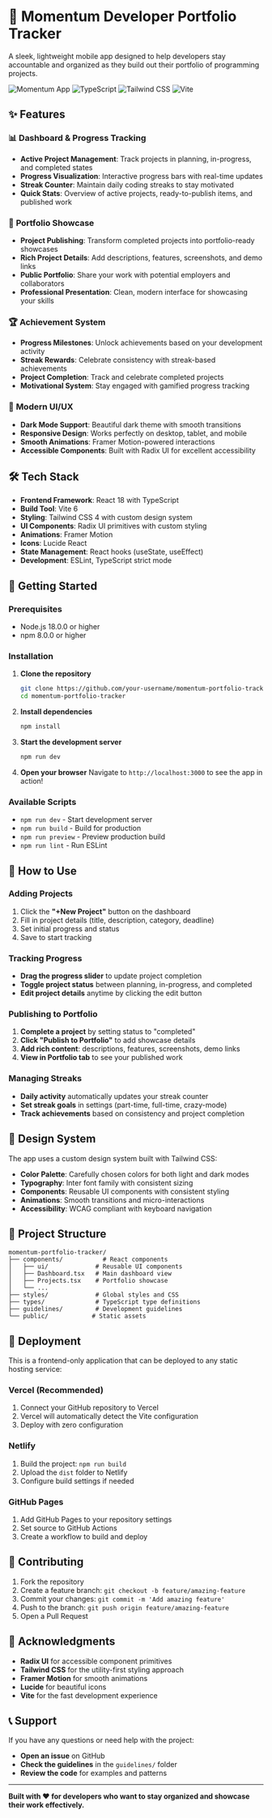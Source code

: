 # 🚀 Momentum Developer Portfolio Tracker

A sleek, lightweight mobile app designed to help developers stay accountable and organized as they build out their portfolio of programming projects.

![Momentum App](https://img.shields.io/badge/React-18.3.1-blue?style=flat-square&logo=react)
![TypeScript](https://img.shields.io/badge/TypeScript-5.6.3-blue?style=flat-square&logo=typescript)
![Tailwind CSS](https://img.shields.io/badge/Tailwind_CSS-4.0.0-38B2AC?style=flat-square&logo=tailwind-css)
![Vite](https://img.shields.io/badge/Vite-6.0.1-646CFF?style=flat-square&logo=vite)

## ✨ Features

### 📊 **Dashboard & Progress Tracking**
- **Active Project Management**: Track projects in planning, in-progress, and completed states
- **Progress Visualization**: Interactive progress bars with real-time updates
- **Streak Counter**: Maintain daily coding streaks to stay motivated
- **Quick Stats**: Overview of active projects, ready-to-publish items, and published work

### 🎯 **Portfolio Showcase**
- **Project Publishing**: Transform completed projects into portfolio-ready showcases
- **Rich Project Details**: Add descriptions, features, screenshots, and demo links
- **Public Portfolio**: Share your work with potential employers and collaborators
- **Professional Presentation**: Clean, modern interface for showcasing your skills

### 🏆 **Achievement System**
- **Progress Milestones**: Unlock achievements based on your development activity
- **Streak Rewards**: Celebrate consistency with streak-based achievements
- **Project Completion**: Track and celebrate completed projects
- **Motivational System**: Stay engaged with gamified progress tracking

### 🎨 **Modern UI/UX**
- **Dark Mode Support**: Beautiful dark theme with smooth transitions
- **Responsive Design**: Works perfectly on desktop, tablet, and mobile
- **Smooth Animations**: Framer Motion-powered interactions
- **Accessible Components**: Built with Radix UI for excellent accessibility

## 🛠️ Tech Stack

- **Frontend Framework**: React 18 with TypeScript
- **Build Tool**: Vite 6
- **Styling**: Tailwind CSS 4 with custom design system
- **UI Components**: Radix UI primitives with custom styling
- **Animations**: Framer Motion
- **Icons**: Lucide React
- **State Management**: React hooks (useState, useEffect)
- **Development**: ESLint, TypeScript strict mode

## 🚀 Getting Started

### Prerequisites
- Node.js 18.0.0 or higher
- npm 8.0.0 or higher

### Installation

1. **Clone the repository**
   ```bash
   git clone https://github.com/your-username/momentum-portfolio-tracker.git
   cd momentum-portfolio-tracker
   ```

2. **Install dependencies**
   ```bash
   npm install
   ```

3. **Start the development server**
   ```bash
   npm run dev
   ```

4. **Open your browser**
   Navigate to `http://localhost:3000` to see the app in action!

### Available Scripts

- `npm run dev` - Start development server
- `npm run build` - Build for production
- `npm run preview` - Preview production build
- `npm run lint` - Run ESLint

## 📱 How to Use

### Adding Projects
1. Click the **"+New Project"** button on the dashboard
2. Fill in project details (title, description, category, deadline)
3. Set initial progress and status
4. Save to start tracking

### Tracking Progress
- **Drag the progress slider** to update project completion
- **Toggle project status** between planning, in-progress, and completed
- **Edit project details** anytime by clicking the edit button

### Publishing to Portfolio
1. **Complete a project** by setting status to "completed"
2. **Click "Publish to Portfolio"** to add showcase details
3. **Add rich content**: descriptions, features, screenshots, demo links
4. **View in Portfolio tab** to see your published work

### Managing Streaks
- **Daily activity** automatically updates your streak counter
- **Set streak goals** in settings (part-time, full-time, crazy-mode)
- **Track achievements** based on consistency and project completion

## 🎨 Design System

The app uses a custom design system built with Tailwind CSS:

- **Color Palette**: Carefully chosen colors for both light and dark modes
- **Typography**: Inter font family with consistent sizing
- **Components**: Reusable UI components with consistent styling
- **Animations**: Smooth transitions and micro-interactions
- **Accessibility**: WCAG compliant with keyboard navigation

## 📁 Project Structure

```
momentum-portfolio-tracker/
├── components/           # React components
│   ├── ui/             # Reusable UI components
│   ├── Dashboard.tsx   # Main dashboard view
│   ├── Projects.tsx    # Portfolio showcase
│   └── ...
├── styles/             # Global styles and CSS
├── types/              # TypeScript type definitions
├── guidelines/         # Development guidelines
└── public/            # Static assets
```

## 🚀 Deployment

This is a frontend-only application that can be deployed to any static hosting service:

### Vercel (Recommended)
1. Connect your GitHub repository to Vercel
2. Vercel will automatically detect the Vite configuration
3. Deploy with zero configuration

### Netlify
1. Build the project: `npm run build`
2. Upload the `dist` folder to Netlify
3. Configure build settings if needed

### GitHub Pages
1. Add GitHub Pages to your repository settings
2. Set source to GitHub Actions
3. Create a workflow to build and deploy

## 🤝 Contributing

1. Fork the repository
2. Create a feature branch: `git checkout -b feature/amazing-feature`
3. Commit your changes: `git commit -m 'Add amazing feature'`
4. Push to the branch: `git push origin feature/amazing-feature`
5. Open a Pull Request


## 🙏 Acknowledgments

- **Radix UI** for accessible component primitives
- **Tailwind CSS** for the utility-first styling approach
- **Framer Motion** for smooth animations
- **Lucide** for beautiful icons
- **Vite** for the fast development experience

## 📞 Support

If you have any questions or need help with the project:

- **Open an issue** on GitHub
- **Check the guidelines** in the `guidelines/` folder
- **Review the code** for examples and patterns

---

**Built with ❤️ for developers who want to stay organized and showcase their work effectively.** 